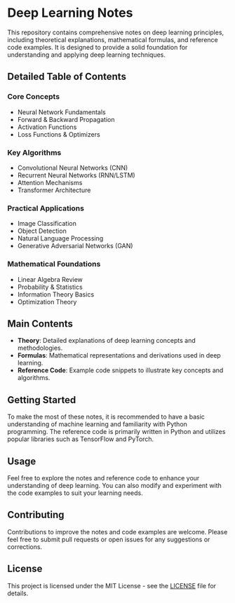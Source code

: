 # Deep Learning Notes

This repository contains comprehensive notes on deep learning principles, including theoretical explanations, mathematical formulas, and reference code examples. It is designed to provide a solid foundation for understanding and applying deep learning techniques.

## Detailed Table of Contents

### Core Concepts
- Neural Network Fundamentals
- Forward & Backward Propagation
- Activation Functions
- Loss Functions & Optimizers

### Key Algorithms
- Convolutional Neural Networks (CNN)
- Recurrent Neural Networks (RNN/LSTM)
- Attention Mechanisms
- Transformer Architecture

### Practical Applications
- Image Classification
- Object Detection
- Natural Language Processing
- Generative Adversarial Networks (GAN)

### Mathematical Foundations
- Linear Algebra Review
- Probability & Statistics
- Information Theory Basics
- Optimization Theory

## Main Contents

- **Theory**: Detailed explanations of deep learning concepts and methodologies.
- **Formulas**: Mathematical representations and derivations used in deep learning.
- **Reference Code**: Example code snippets to illustrate key concepts and algorithms.

## Getting Started

To make the most of these notes, it is recommended to have a basic understanding of machine learning and familiarity with Python programming. The reference code is primarily written in Python and utilizes popular libraries such as TensorFlow and PyTorch.

## Usage

Feel free to explore the notes and reference code to enhance your understanding of deep learning. You can also modify and experiment with the code examples to suit your learning needs.

## Contributing

Contributions to improve the notes and code examples are welcome. Please feel free to submit pull requests or open issues for any suggestions or corrections.

## License

This project is licensed under the MIT License - see the [LICENSE](LICENSE) file for details.